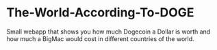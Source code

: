 # The-World-According-To-DOGE

Small webapp that shows you how much Dogecoin a Dollar is worth 
and how much a BigMac would cost in different countries of the world.
